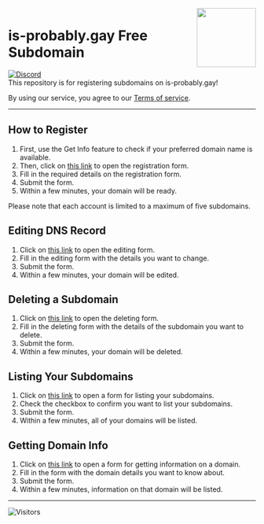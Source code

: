 <img src="https://cdn.jsdelivr.net/gh/googlei18n/noto-emoji/svg/emoji_u1f308.svg" align="right" width="120"/>

# is-probably.gay Free Subdomain  
[![Discord](https://img.shields.io/discord/891325967203729472?color=5865F2&label=discord&style=for-the-badge)](https://discord.gg/uQ4UXANnP2)   
This repository is for registering subdomains on is-probably.gay!

By using our service, you agree to our [Terms of service](https://github.com/is-probably-gay/is-probably-gay/blob/main/TOS.md).
* * *
## How to Register
1. First, use the Get Info feature to check if your preferred domain name is available.
2. Then, click on [this link](https://github.com/is-probably-gay/is-probably-gay/issues/new?template=register.yml&title=Register) to open the registration form.
3. Fill in the required details on the registration form.
4. Submit the form.
5. Within a few minutes, your domain will be ready.

Please note that each account is limited to a maximum of five subdomains.

## Editing DNS Record
1. Click on [this link](https://github.com/is-probably-gay/is-probably-gay/issues/new?template=edit.yml&title=Edit) to open the editing form.
2. Fill in the editing form with the details you want to change.
3. Submit the form.
4. Within a few minutes, your domain will be edited.

## Deleting a Subdomain
1. Click on [this link](https://github.com/is-probably-gay/is-probably-gay/issues/new?template=delete.yml&title=Delete) to open the deleting form.
2. Fill in the deleting form with the details of the subdomain you want to delete.
3. Submit the form.
4. Within a few minutes, your domain will be deleted.

## Listing Your Subdomains
1. Click on [this link](https://github.com/is-probably-gay/is-probably-gay/issues/new?template=list.yml&title=List) to open a form for listing your subdomains.
2. Check the checkbox to confirm you want to list your subdomains.
3. Submit the form.
4. Within a few minutes, all of your domains will be listed.

## Getting Domain Info
1. Click on [this link](https://github.com/is-probably-gay/is-probably-gay/issues/new?template=get.yml&title=Get%20Info) to open a form for getting information on a domain.
2. Fill in the form with the domain details you want to know about.
3. Submit the form.
4. Within a few minutes, information on that domain will be listed.
* * *
![Visitors](https://count.getloli.com/get/@is-probably-gay)
